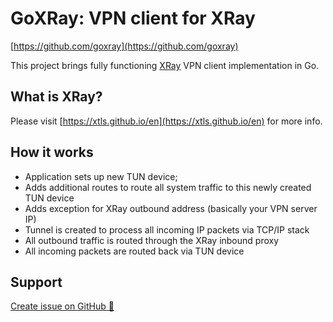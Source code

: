 # GoXRay: VPN client for XRay
[https://github.com/goxray](https://github.com/goxray)

This project brings fully functioning [XRay](https://github.com/XTLS/Xray-core) VPN client implementation in Go.

## What is XRay?
Please visit [https://xtls.github.io/en](https://xtls.github.io/en) for more info.

## How it works
- Application sets up new TUN device;
- Adds additional routes to route all system traffic to this newly created TUN device
- Adds exception for XRay outbound address (basically your VPN server IP)
- Tunnel is created to process all incoming IP packets via TCP/IP stack
- All outbound traffic is routed through the XRay inbound proxy
- All incoming packets are routed back via TUN device

## Support

[Create issue on GitHub 🔗](https://github.com/goxray/desktop/issues/new)
